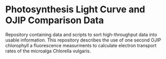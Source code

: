 # Photosynthesis Light Curve and OJIP Comparison Data

Repository containing data and scripts to sort high-throughput data into usable information. This repository describes the use of one second OJIP chlorophyll a fluorescence measurments to calculate electron transport rates of the microalga Chlorella vulgaris.
